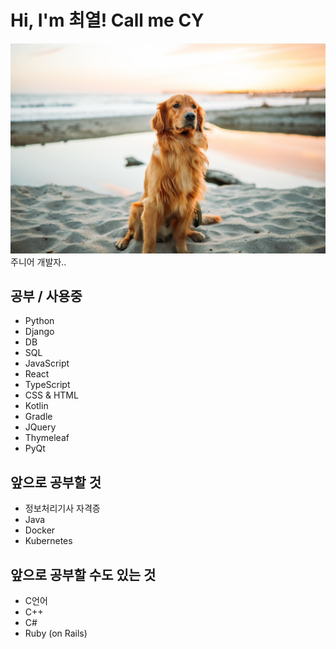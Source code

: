 # Hi, I'm 최열! Call me CY

![](https://github.com/cy0329/cy0329/raw/main/assets/%EB%A6%AC%ED%8A%B8%EB%A6%AC%EB%B2%84.jpg)
주니어 개발자..

## 공부 / 사용중
+ Python
+ Django
+ DB
+ SQL
+ JavaScript
+ React
+ TypeScript
+ CSS & HTML
+ Kotlin
+ Gradle
+ JQuery
+ Thymeleaf
+ PyQt

## 앞으로 공부할 것
+ 정보처리기사 자격증
+ Java
+ Docker
+ Kubernetes

## 앞으로 공부할 수도 있는 것
+ C언어
+ C++
+ C#
+ Ruby (on Rails)
